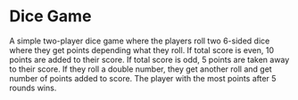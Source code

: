 # Dice Game

A simple two-player dice game where the players roll two 6-sided dice where they get points depending what they roll. If total score is even, 10 points are added to their score. If total score is odd, 5 points are taken away to their score. If they roll a double number, they get another roll and get number of points added to score. The player with the most points after 5 rounds wins.
